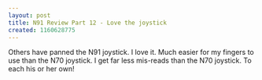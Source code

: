 ```yaml
---
layout: post
title: N91 Review Part 12 - Love the joystick
created: 1160628775
---
```

<p>
Others have panned the N91 joystick. I love it. Much easier for my fingers to use than the N70 joystick. I get far less mis-reads than the N70 joystick. To each his or her own!
</p>
